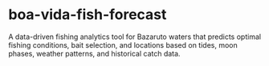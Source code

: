 # boa-vida-fish-forecast
A data-driven fishing analytics tool for Bazaruto waters that predicts optimal fishing conditions, bait selection, and locations based on tides, moon phases, weather patterns, and historical catch data.
